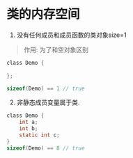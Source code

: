 # 类的内存空间
1. 没有任何成员和成员函数的类对象size=1
> 作用: 为了和空对象区别
```c
class Demo {
    
};

sizeof(Demo) == 1 // true
```
2. 非静态成员变量属于类.
```c
class Demo {
    int a;
    int b;
    static int c;
}
sizeof(Demo) == 8 // true
```
